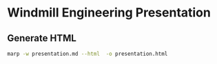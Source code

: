 # Windmill Engineering Presentation

## Generate HTML

```bash
marp -w presentation.md --html  -o presentation.html
```
